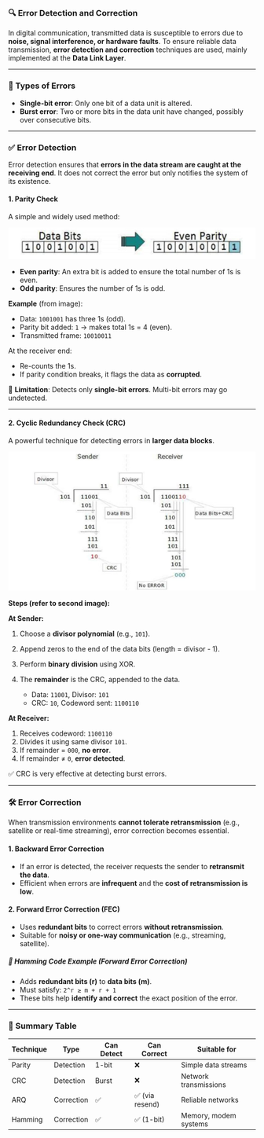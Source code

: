 
### 🔍 Error Detection and Correction

In digital communication, transmitted data is susceptible to errors due to **noise, signal interference, or hardware faults**. To ensure reliable data transmission, **error detection and correction** techniques are used, mainly implemented at the **Data Link Layer**.

---

### 🧭 Types of Errors

* **Single-bit error**: Only one bit of a data unit is altered.
* **Burst error**: Two or more bits in the data unit have changed, possibly over consecutive bits.

---

### ✅ Error Detection

Error detection ensures that **errors in the data stream are caught at the receiving end**. It does not correct the error but only notifies the system of its existence.

#### 1. **Parity Check**

A simple and widely used method:

![alt text](image-89.png)

* **Even parity**: An extra bit is added to ensure the total number of 1s is even.
* **Odd parity**: Ensures the number of 1s is odd.

**Example** (from image):

* Data: `1001001` has three 1s (odd).
* Parity bit added: `1` → makes total 1s = 4 (even).
* Transmitted frame: `10010011`

At the receiver end:

* Re-counts the 1s.
* If parity condition breaks, it flags the data as **corrupted**.

🔴 **Limitation**: Detects only **single-bit errors**. Multi-bit errors may go undetected.

---

#### 2. **Cyclic Redundancy Check (CRC)**

A powerful technique for detecting errors in **larger data blocks**.

![alt text](image-90.png)

**Steps (refer to second image):**

**At Sender:**

1. Choose a **divisor polynomial** (e.g., `101`).
2. Append zeros to the end of the data bits (length = divisor - 1).
3. Perform **binary division** using XOR.
4. The **remainder** is the CRC, appended to the data.

   * Data: `11001`, Divisor: `101`
   * CRC: `10`, Codeword sent: `1100110`

**At Receiver:**

1. Receives codeword: `1100110`
2. Divides it using same divisor `101`.
3. If remainder = `000`, **no error**.
4. If remainder ≠ `0`, **error detected**.

✅ CRC is very effective at detecting burst errors.

---

### 🛠️ Error Correction

When transmission environments **cannot tolerate retransmission** (e.g., satellite or real-time streaming), error correction becomes essential.

#### 1. **Backward Error Correction**

* If an error is detected, the receiver requests the sender to **retransmit the data**.
* Efficient when errors are **infrequent** and the **cost of retransmission is low**.

#### 2. **Forward Error Correction (FEC)**

* Uses **redundant bits** to correct errors **without retransmission**.
* Suitable for **noisy or one-way communication** (e.g., streaming, satellite).

##### 🔣 Hamming Code Example (Forward Error Correction)

* Adds **redundant bits (r)** to **data bits (m)**.
* Must satisfy: `2^r ≥ m + r + 1`
* These bits help **identify and correct** the exact position of the error.

---

### 📌 Summary Table

| Technique | Type       | Can Detect | Can Correct    | Suitable for          |
| --------- | ---------- | ---------- | -------------- | --------------------- |
| Parity    | Detection  | 1-bit      | ❌              | Simple data streams   |
| CRC       | Detection  | Burst      | ❌              | Network transmissions |
| ARQ       | Correction | ✅          | ✅ (via resend) | Reliable networks     |
| Hamming   | Correction | ✅          | ✅ (1-bit)      | Memory, modem systems |
